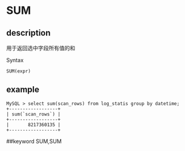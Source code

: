 # SUM
## description

用于返回选中字段所有值的和

 Syntax

`SUM(expr)`

## example
```
MySQL > select sum(scan_rows) from log_statis group by datetime;
+------------------+
| sum(`scan_rows`) |
+------------------+
|       8217360135 |
+------------------+
```
##keyword
SUM,SUM
